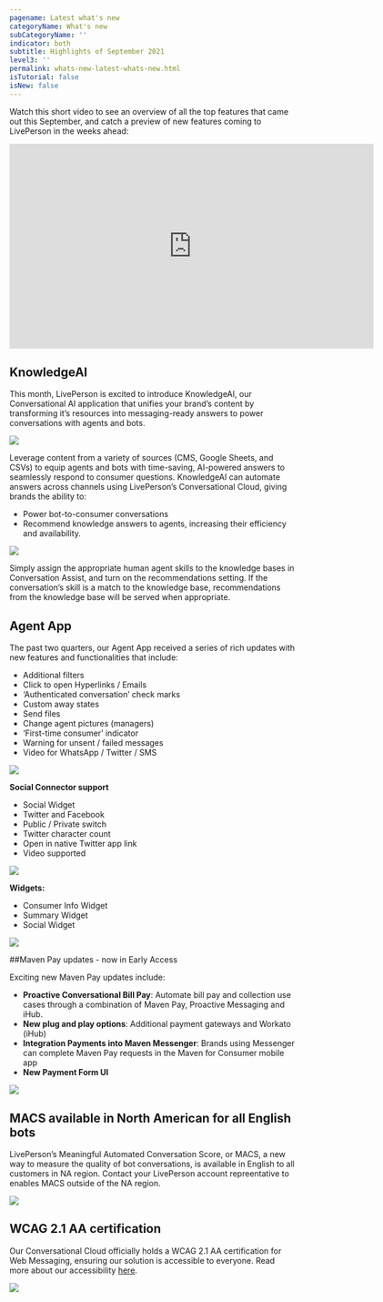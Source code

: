 ```yaml
---
pagename: Latest what's new
categoryName: What's new
subCategoryName: ''
indicator: both
subtitle: Highlights of September 2021
level3: ''
permalink: whats-new-latest-whats-new.html
isTutorial: false
isNew: false
---
```


Watch this short video to see an overview of all the top features that came out this September, and catch a preview of new features coming to LivePerson in the weeks ahead:

<iframe style="max-width: 750px;" src="https://player.vimeo.com/video/618278429?autoplay=1&loop=1&title=0&byline=0&portrait=0" width="640" height="360" frameborder="0" allow="autoplay; fullscreen" allowfullscreen></iframe>


## KnowledgeAI

This month, LivePerson is excited to introduce KnowledgeAI, our Conversational AI application that unifies your brand’s content by transforming it’s resources into messaging-ready answers to power conversations with agents and bots.

![](img/WNS-gif.gif)

Leverage content from a variety of sources (CMS, Google Sheets, and CSVs) to equip agents and bots with time-saving, AI-powered answers to seamlessly respond to consumer questions. KnowledgeAI can automate answers across channels using LivePerson’s Conversational Cloud, giving brands the ability to:
 
* Power bot-to-consumer conversations
* Recommend knowledge answers to agents, increasing their efficiency and availability. 

![](img/WNS-2.png)

Simply assign the appropriate human agent skills to the knowledge bases in Conversation Assist, and turn on the recommendations setting. If the conversation’s skill is a match to the knowledge base, recommendations from the knowledge base will be served when appropriate.

## Agent App
The past two quarters, our Agent App received a series of rich updates with new features and functionalities that include:

* Additional filters
* Click to open Hyperlinks / Emails
* ‘Authenticated conversation’ check marks
* Custom away states
* Send files
* Change agent pictures (managers)
* ‘First-time consumer’ indicator
* Warning for unsent / failed messages
* Video for WhatsApp / Twitter / SMS

![](img/sept-3.png)

**Social Connector support**
* Social Widget
* Twitter and Facebook
* Public / Private switch
* Twitter character count
* Open in native Twitter app link
* Video supported

![](img/sept-4.png)

**Widgets:**
* Consumer Info Widget
* Summary Widget
* Social Widget

![](img/sept-5.png)

##Maven Pay updates - now in Early Access

Exciting new Maven Pay updates include:
* **Proactive Conversational Bill Pay**: Automate bill pay and collection use cases through a combination of Maven Pay, Proactive Messaging and iHub.
* **New plug and play options**: Additional payment gateways and Workato (iHub)
* **Integration Payments into Maven Messenger**: Brands using Messenger can complete Maven Pay requests in the Maven for Consumer mobile app
* **New Payment Form UI**

![](img/whats-new-sept-5.png)

## MACS available in North American for all English bots
LivePerson’s Meaningful Automated Conversation Score, or MACS, a new way to measure the quality of bot conversations, is available in English to all customers in NA region. Contact your LivePerson account repreentative to enables MACS outside of the NA region. 

![](img/whats-new-sept-6.png)

## WCAG 2.1 AA certification
Our Conversational Cloud officially holds a WCAG 2.1 AA certification for Web Messaging, ensuring our solution is accessible to everyone. Read more about our accessibility [here]( https://knowledge.liveperson.com/security-regulations-accessibility-policy.html#conversational-cloud-accessibility-conformance-statements).

![](img/WNS-6.png)
